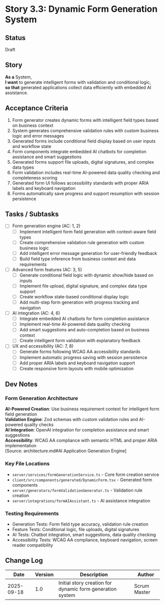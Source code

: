 # Story 3.3: Dynamic Form Generation System

## Status
Draft

## Story
**As a** System,  
**I want** to generate intelligent forms with validation and conditional logic,  
**so that** generated applications collect data efficiently with embedded AI assistance.

## Acceptance Criteria
1. Form generator creates dynamic forms with intelligent field types based on business context
2. System generates comprehensive validation rules with custom business logic and error messages
3. Generated forms include conditional field display based on user inputs and workflow state
4. Form components integrate embedded AI chatbots for completion assistance and smart suggestions
5. Generated forms support file uploads, digital signatures, and complex data types
6. Form validation includes real-time AI-powered data quality checking and completeness scoring
7. Generated form UI follows accessibility standards with proper ARIA labels and keyboard navigation
8. Forms automatically save progress and support resumption with session persistence

## Tasks / Subtasks
- [ ] Form generation engine (AC: 1, 2)
  - [ ] Implement intelligent form field generation with context-aware field types
  - [ ] Create comprehensive validation rule generation with custom business logic
  - [ ] Add intelligent error message generation for user-friendly feedback
  - [ ] Build field type inference from business context and data requirements
- [ ] Advanced form features (AC: 3, 5)
  - [ ] Generate conditional field logic with dynamic show/hide based on inputs
  - [ ] Implement file upload, digital signature, and complex data type support
  - [ ] Create workflow state-based conditional display logic
  - [ ] Add multi-step form generation with progress tracking and navigation
- [ ] AI integration (AC: 4, 6)
  - [ ] Integrate embedded AI chatbots for form completion assistance
  - [ ] Implement real-time AI-powered data quality checking
  - [ ] Add smart suggestions and auto-completion based on business context
  - [ ] Create intelligent form validation with explanatory feedback
- [ ] UX and accessibility (AC: 7, 8)
  - [ ] Generate forms following WCAG AA accessibility standards
  - [ ] Implement automatic progress saving with session persistence
  - [ ] Add proper ARIA labels and keyboard navigation support
  - [ ] Create responsive form layouts with mobile optimization

## Dev Notes

### Form Generation Architecture
**AI-Powered Creation**: Use business requirement context for intelligent form field generation  
**Validation Engine**: Zod schemas with custom validation rules and AI-powered quality checks  
**AI Integration**: OpenAI integration for completion assistance and smart suggestions  
**Accessibility**: WCAG AA compliance with semantic HTML and proper ARIA implementation  
[Source: architecture.md#AI Application Generation Engine]

### Key File Locations
- `server/services/formGenerationService.ts` - Core form creation service
- `client/src/components/generated/DynamicForm.tsx` - Generated form components
- `server/generators/formValidationGenerator.ts` - Validation rule creation
- `server/integrations/formAIAssistant.ts` - AI assistance integration

### Testing Requirements
- Generation Tests: Form field type accuracy, validation rule creation
- Feature Tests: Conditional logic, file uploads, digital signatures
- AI Tests: Chatbot integration, smart suggestions, data quality checking  
- Accessibility Tests: WCAG AA compliance, keyboard navigation, screen reader compatibility

## Change Log
| Date | Version | Description | Author |
|------|---------|-------------|---------|
| 2025-09-18 | 1.0 | Initial story creation for dynamic form generation system | Scrum Master |